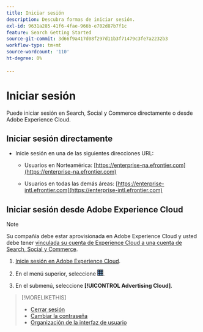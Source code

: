 ```yaml
---
title: Iniciar sesión
description: Descubra formas de iniciar sesión.
exl-id: 9631a285-41f6-4fae-966b-e702d87b7f1c
feature: Search Getting Started
source-git-commit: 3d66f9a417d08f297d11b3f71479c3fe7a2232b3
workflow-type: tm+mt
source-wordcount: '110'
ht-degree: 0%

---
```


# Iniciar sesión

Puede iniciar sesión en Search, Social y Commerce directamente o desde Adobe Experience Cloud.

## Iniciar sesión directamente

* Inicie sesión en una de las siguientes direcciones URL:

   * Usuarios en Norteamérica: [https://enterprise-na.efrontier.com](https://enterprise-na.efrontier.com)

   * Usuarios en todas las demás áreas: [https://enterprise-intl.efrontier.com](https://enterprise-intl.efrontier.com)

## Iniciar sesión desde Adobe Experience Cloud

>[!NOTE]
>
>Su compañía debe estar aprovisionada en Adobe Experience Cloud y usted debe tener [vinculada su cuenta de Experience Cloud a una cuenta de Search, Social y Commerce](https://experiencecloud.adobe.com/resources/help/en_US/mcloud/organizations.html).

1. [Inicie sesión en Adobe Experience Cloud](https://experienceleague.adobe.com/docs/core-services/interface/experience-cloud.html#signin).

1. En el menú superior, seleccione ![selector de soluciones](/help/search-social-commerce/assets/menu-icon.png "selector de soluciones").

1. En el submenú, seleccione **[!UICONTROL Advertising Cloud]**.

>[!MORELIKETHIS]
>
>* [Cerrar sesión](log-out.md)
>* [Cambiar la contraseña](/help/search-social-commerce/tools/password-change.md)
>* [Organización de la interfaz de usuario](user-interface.md)
